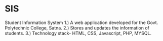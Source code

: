 # SIS
Student Information System
1.) A web application developed for the Govt. Polytechnic College, Satna.
2.) Stores and updates the information of students.
3.) Technology stack- HTML, CSS, Javascript, PHP, MYSQL.
    

